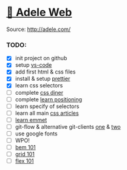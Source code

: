 # [🚀 Adele Web](https://monkeydub.github.io/Test/public)

Source: http://adele.com/


### TODO:
- [x] init project on github
- [x] setup [vs-code](https://code.visualstudio.com)
- [x] add first html & css files
- [x] install & setup [prettier](https://github.com/prettier/prettier)
- [x] learn css selectors
- [ ] complete [css diner](https://flukeout.github.io)
- [ ] complete [learn positioning](http://ru.learnlayout.com)
- [ ] learn specify of selectors
- [ ] learn all main [css articles](https://learn.javascript.ru/css-for-js)
- [ ] [learn emmet](https://habr.com/post/175747/)
- [ ] git-flow & alternative git-clients [one](https://www.gitkraken.com) & [two](https://www.sourcetreeapp.com)
- [ ] use google fonts
- [ ] WPO!
- [ ] [bem 101](https://css-tricks.com/bem-101/)
- [ ] [grid 101](https://learncssgrid.com)
- [ ] [flex 101](https://css-tricks.com/snippets/css/a-guide-to-flexbox/)
